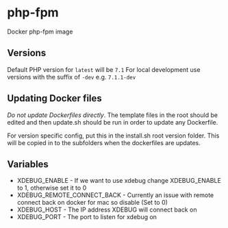 # php-fpm
Docker php-fpm image

## Versions
Default PHP version for `latest` will be `7.1`
For local development use versions with the suffix of `-dev` e.g. `7.1.1-dev`

## Updating Docker files
*Do not update Dockerfiles directly*. The template files in the root should be edited and then update.sh
should be run in order to update any Dockerfile.

For version specific config, put this in the install.sh root version folder. This will be copied in to the
subfolders when the dockerfiles are updates.

## Variables
 - XDEBUG_ENABLE - If we want to use xdebug change XDEBUG_ENABLE to 1, otherwise set it to 0
 - XDEBUG_REMOTE_CONNECT_BACK - Currently an issue with remote connect back on docker for mac so disable (Set to 0)
 - XDEBUG_HOST - The IP address XDEBUG will connect back on
 - XDEBUG_PORT - The port to listen for xdebug on


